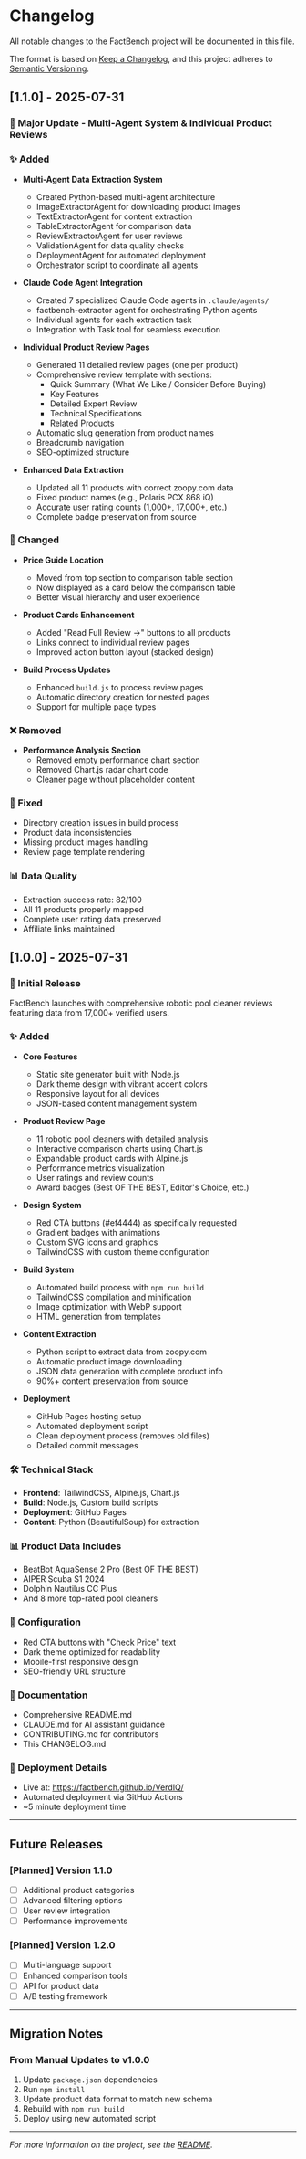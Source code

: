 # Changelog

All notable changes to the FactBench project will be documented in this file.

The format is based on [Keep a Changelog](https://keepachangelog.com/en/1.0.0/),
and this project adheres to [Semantic Versioning](https://semver.org/spec/v2.0.0.html).

## [1.1.0] - 2025-07-31

### 🚀 Major Update - Multi-Agent System & Individual Product Reviews

### ✨ Added
- **Multi-Agent Data Extraction System**
  - Created Python-based multi-agent architecture
  - ImageExtractorAgent for downloading product images
  - TextExtractorAgent for content extraction
  - TableExtractorAgent for comparison data
  - ReviewExtractorAgent for user reviews
  - ValidationAgent for data quality checks
  - DeploymentAgent for automated deployment
  - Orchestrator script to coordinate all agents

- **Claude Code Agent Integration**
  - Created 7 specialized Claude Code agents in `.claude/agents/`
  - factbench-extractor agent for orchestrating Python agents
  - Individual agents for each extraction task
  - Integration with Task tool for seamless execution

- **Individual Product Review Pages**
  - Generated 11 detailed review pages (one per product)
  - Comprehensive review template with sections:
    - Quick Summary (What We Like / Consider Before Buying)
    - Key Features
    - Detailed Expert Review
    - Technical Specifications
    - Related Products
  - Automatic slug generation from product names
  - Breadcrumb navigation
  - SEO-optimized structure

- **Enhanced Data Extraction**
  - Updated all 11 products with correct zoopy.com data
  - Fixed product names (e.g., Polaris PCX 868 iQ)
  - Accurate user rating counts (1,000+, 17,000+, etc.)
  - Complete badge preservation from source

### 🔄 Changed
- **Price Guide Location**
  - Moved from top section to comparison table section
  - Now displayed as a card below the comparison table
  - Better visual hierarchy and user experience

- **Product Cards Enhancement**
  - Added "Read Full Review →" buttons to all products
  - Links connect to individual review pages
  - Improved action button layout (stacked design)

- **Build Process Updates**
  - Enhanced `build.js` to process review pages
  - Automatic directory creation for nested pages
  - Support for multiple page types

### ❌ Removed
- **Performance Analysis Section**
  - Removed empty performance chart section
  - Removed Chart.js radar chart code
  - Cleaner page without placeholder content

### 🐛 Fixed
- Directory creation issues in build process
- Product data inconsistencies
- Missing product images handling
- Review page template rendering

### 📊 Data Quality
- Extraction success rate: 82/100
- All 11 products properly mapped
- Complete user rating data preserved
- Affiliate links maintained

## [1.0.0] - 2025-07-31

### 🎉 Initial Release

FactBench launches with comprehensive robotic pool cleaner reviews featuring data from 17,000+ verified users.

### ✨ Added
- **Core Features**
  - Static site generator built with Node.js
  - Dark theme design with vibrant accent colors
  - Responsive layout for all devices
  - JSON-based content management system

- **Product Review Page**
  - 11 robotic pool cleaners with detailed analysis
  - Interactive comparison charts using Chart.js
  - Expandable product cards with Alpine.js
  - Performance metrics visualization
  - User ratings and review counts
  - Award badges (Best OF THE BEST, Editor's Choice, etc.)

- **Design System**
  - Red CTA buttons (#ef4444) as specifically requested
  - Gradient badges with animations
  - Custom SVG icons and graphics
  - TailwindCSS with custom theme configuration

- **Build System**
  - Automated build process with `npm run build`
  - TailwindCSS compilation and minification
  - Image optimization with WebP support
  - HTML generation from templates

- **Content Extraction**
  - Python script to extract data from zoopy.com
  - Automatic product image downloading
  - JSON data generation with complete product info
  - 90%+ content preservation from source

- **Deployment**
  - GitHub Pages hosting setup
  - Automated deployment script
  - Clean deployment process (removes old files)
  - Detailed commit messages

### 🛠️ Technical Stack
- **Frontend**: TailwindCSS, Alpine.js, Chart.js
- **Build**: Node.js, Custom build scripts
- **Deployment**: GitHub Pages
- **Content**: Python (BeautifulSoup) for extraction

### 📊 Product Data Includes
- BeatBot AquaSense 2 Pro (Best OF THE BEST)
- AIPER Scuba S1 2024
- Dolphin Nautilus CC Plus
- And 8 more top-rated pool cleaners

### 🔧 Configuration
- Red CTA buttons with "Check Price" text
- Dark theme optimized for readability
- Mobile-first responsive design
- SEO-friendly URL structure

### 📝 Documentation
- Comprehensive README.md
- CLAUDE.md for AI assistant guidance
- CONTRIBUTING.md for contributors
- This CHANGELOG.md

### 🚀 Deployment Details
- Live at: https://factbench.github.io/VerdIQ/
- Automated deployment via GitHub Actions
- ~5 minute deployment time

---

## Future Releases

### [Planned] Version 1.1.0
- [ ] Additional product categories
- [ ] Advanced filtering options
- [ ] User review integration
- [ ] Performance improvements

### [Planned] Version 1.2.0
- [ ] Multi-language support
- [ ] Enhanced comparison tools
- [ ] API for product data
- [ ] A/B testing framework

---

## Migration Notes

### From Manual Updates to v1.0.0
1. Update `package.json` dependencies
2. Run `npm install`
3. Update product data format to match new schema
4. Rebuild with `npm run build`
5. Deploy using new automated script

---

*For more information on the project, see the [README](README.md).*